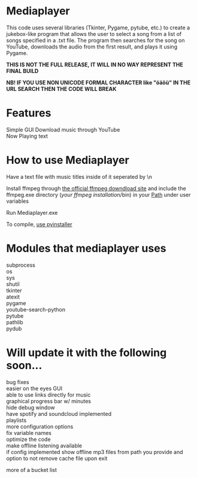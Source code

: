 # Mediaplayer
This code uses several libraries (Tkinter, Pygame, pytube, etc.) to create a jukebox-like program that allows the user to select a song from a list of songs specified in a .txt file. The program then searches for the song on YouTube, downloads the audio from the first result, and plays it using Pygame.
  
**THIS IS NOT THE FULL RELEASE, IT WILL IN NO WAY REPRESENT THE FINAL BUILD**  
  
**NB! IF YOU USE NON UNICODE FORMAL CHARACTER like "öäõü" IN THE URL SEARCH THEN THE CODE WILL BREAK**   

# Features
Simple GUI
Download music through YouTube  
Now Playing text  
  
# How to use Mediaplayer
Have a text file with music titles inside of it seperated by \n
  
Install ffmpeg through [the official ffmpeg downdload site](https://www.ffmpeg.org/download.html) and include the ffmpeg.exe directory (*your ffmpeg installation*/bin) in your [Path](https://www.architectryan.com/2018/03/17/add-to-the-path-on-windows-10/) under user variables
  
Run Mediaplayer.exe  
  
To compile, [use pyinstaller](https://pyinstaller.org/en/stable/)  
# Modules that mediaplayer uses

subprocess  
os  
sys  
shutil  
tkinter   
atexit  
pygame  
youtube-search-python    
pytube  
pathlib  
pydub  

  
# Will update it with the following soon...
bug fixes  
easier on the eyes GUI  
able to use links directly for music  
graphical progress bar w/ minutes  
hide debug window  
have spotify and soundcloud implemented  
playlists  
more configuration options  
fix variable names  
optimize the code  
make offline listening available  
if config implemented show offline mp3 files from path you provide and option to not remove cache file upon exit  
  
more of a bucket list  
